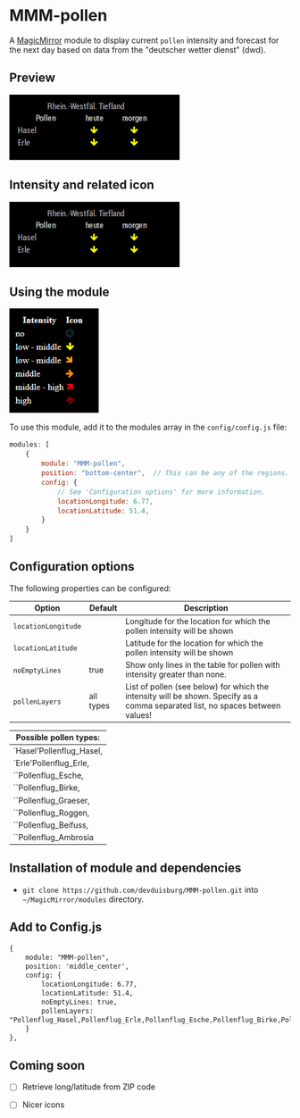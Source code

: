 # MMM-pollen
A <a href="https://github.com/MichMich/MagicMirror">MagicMirror</a> module to display current `pollen` intensity and forecast for the next day based on data from the "deutscher wetter dienst" (dwd).

## Preview
![preview](preview.png)

## Intensity and related icon
![preview](preview.png)

## Using the module
![preview](intensity.png)

To use this module, add it to the modules array in the `config/config.js` file:
````javascript
modules: [
	{
		module: "MMM-pollen",
		position: "bottom-center",	// This can be any of the regions.
		config: {
			// See 'Configuration options' for more information.
			locationLongitude: 6.77,
			locationLatitude: 51.4,
		}
	}
]
````

## Configuration options

The following properties can be configured:


| Option                       | Default   | Description
| ---------------------------- | --------- | -----------
| `locationLongitude`          |           | Longitude for the location for which the pollen intensity will be shown
| `locationLatitude`           |           | Latitude for the location for which the pollen intensity will be shown
| `noEmptyLines`               | true      | Show only lines in the table for pollen with intensity greater than none.
| `pollenLayers`               | all types | List of pollen (see below) for which the intensity will be shown. Specify as a comma separated list, no spaces between values!

|Possible pollen types:
|----------------------
|`Hasel'Pollenflug_Hasel,
|`Erle'Pollenflug_Erle,
|``Pollenflug_Esche,
|``Pollenflug_Birke,
|``Pollenflug_Graeser,
|``Pollenflug_Roggen,
|``Pollenflug_Beifuss,
|``Pollenflug_Ambrosia

## Installation of module and dependencies

* `git clone https://github.com/devduisburg/MMM-pollen.git` into `~/MagicMirror/modules` directory.

## Add to Config.js

    {
        module: "MMM-pollen",
		position: 'middle_center',
        config: {
			locationLongitude: 6.77,
			locationLatitude: 51.4,
			noEmptyLines: true,
			pollenLayers: "Pollenflug_Hasel,Pollenflug_Erle,Pollenflug_Esche,Pollenflug_Birke,Pollenflug_Graeser,Pollenflug_Roggen,Pollenflug_Beifuss,Pollenflug_Ambrosia"
        }
    },

## Coming soon
- [ ] Retrieve long/latitude from ZIP code
- [ ] Nicer icons
	